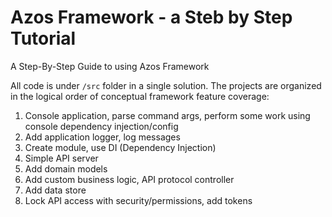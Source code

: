# Azos Framework - a Steb by Step Tutorial

A Step-By-Step Guide to using Azos Framework

All code is under `/src` folder in a single solution. The projects are organized in the logical order of conceptual framework feature coverage:
1. Console application, parse command args, perform some work using console dependency injection/config
2. Add application logger, log messages
3. Create module, use DI (Dependency Injection)
4. Simple API server
5. Add domain models
6. Add custom business logic, API protocol controller
7. Add data store
8. Lock API access with security/permissions, add tokens
